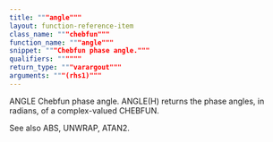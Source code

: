 ```yaml
---
title: """angle"""
layout: function-reference-item
class_name: """chebfun"""
function_name: """angle"""
snippet: """Chebfun phase angle."""
qualifiers: """"""
return_type: """varargout"""
arguments: """(rhs1)"""
---
```


 ANGLE   Chebfun phase angle.
    ANGLE(H) returns the phase angles, in radians, of a complex-valued CHEBFUN.
 
  See also ABS, UNWRAP, ATAN2.
